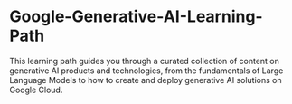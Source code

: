 # Google-Generative-AI-Learning-Path
This learning path guides you through a curated collection of content on generative AI products and technologies, from the fundamentals of Large Language Models to how to create and deploy generative AI solutions on Google Cloud.
